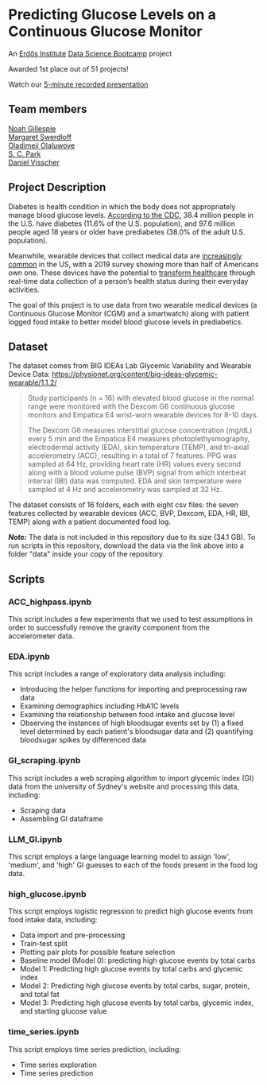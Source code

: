 # Predicting Glucose Levels on a Continuous Glucose Monitor

An [Erdős Institute](https://www.erdosinstitute.org) [Data Science Bootcamp](https://www.erdosinstitute.org/programs/may-summer-2024/data-science-boot-camp) project

Awarded 1st place out of 51 projects!

Watch our [5-minute recorded presentation](https://video.wixstatic.com/video/b111ac_995a7f902a364fb18ebd4ee2a20d17d5/1080p/mp4/file.mp4)

## Team members
[Noah Gillespie](https://github.com/NoahGillespie)  
[Margaret Swerdloff](https://github.com/mswerdloffNU)   
[Oladimeji Olaluwoye](https://github.com/oladimeji360)  
[S. C. Park](https://github.com/scparkmaths)    
[Daniel Visscher](https://github.com/danielvisscher)


## Project Description
Diabetes is health condition in which the body does not appropriately manage blood glucose levels. <a href="https://www.cdc.gov/diabetes/php/data-research/index.html">According to the CDC</a>, 38.4 million people in the U.S. have diabetes (11.6% of the U.S. population), and 97.6 million people aged 18 years or older have prediabetes (38.0% of the adult U.S. population).

Meanwhile, wearable devices that collect medical data are [increasingly common](https://emedcert.com/blog/wearables-statistics-future-of-healthcare) in the US, with a 2019 survey showing more than half of Americans own one. These devices have the potential to [transform healthcare](https://postgraduateeducation.hms.harvard.edu/trends-medicine/exploring-promise-wearable-devices-further-medical-research) through real-time data collection of a person’s health status during their everyday activities.

The goal of this project is to use data from two wearable medical devices (a Continuous Glucose Monitor (CGM) and a smartwatch) along with patient logged food intake to better model blood glucose levels in prediabetics.

## Dataset
The dataset comes from BIG IDEAs Lab Glycemic Variability and Wearable Device Data: <a href="https://physionet.org/content/big-ideas-glycemic-wearable/1.1.2/">https://physionet.org/content/big-ideas-glycemic-wearable/1.1.2/</a>

> Study participants (n = 16) with elevated blood glucose in the normal range were monitored with the Dexcom G6 continuous glucose monitors and Empatica E4 wrist-worn wearable devices for 8-10 days.
>
> The Dexcom G6 measures interstitial glucose concentration (mg/dL) every 5 min and the Empatica E4 measures photoplethysmography, electrodermal activity (EDA), skin temperature (TEMP), and tri-axial accelerometry (ACC), resulting in a total of 7 features. PPG was sampled at 64 Hz, providing heart rate (HR) values every second along with a blood volume pulse (BVP) signal from which interbeat interval (IBI) data was computed. EDA and skin temperature were sampled at 4 Hz and accelerometry was sampled at 32 Hz.

The dataset consists of 16 folders, each with eight csv files: the seven features collected by wearable devices (ACC, BVP, Dexcom, EDA, HR, IBI, TEMP) along with a patient documented food log.

***Note:*** The data is not included in this repository due to its size (34.1 GB). To run scripts in this repository, download the data via the link above into a folder "data" inside your copy of the repository.

## Scripts

### ACC_highpass.ipynb

This script includes a few experiments that we used to test assumptions in order to successfully remove the gravity component from the accelerometer data.

### EDA.ipynb

This script includes a range of exploratory data analysis including:

- Introducing the helper functions for importing and preprocessing raw data
- Examining demographics including HbA1C levels
- Examining the relationship between food intake and glucose level
- Observing the instances of high bloodsugar events set by (1) a fixed level determined by each patient's bloodsugar data and (2) quantifying bloodsugar spikes by differenced data

### GI_scraping.ipynb

This script includes a web scraping algorithm to import glycemic index (GI) data from the university of Sydney's website and processing this data, including:

- Scraping data
- Assembling GI dataframe

### LLM_GI.ipynb

This script employs a large language learning model to assign 'low', 'medium', and 'high' GI guesses to each of the foods present in the food log data.

### high_glucose.ipynb

This script employs logistic regression to predict high glucose events from food intake data, including:

- Data import and pre-processing
- Train-test split
- Plotting pair plots for possible feature selection
- Baseline model (Model 0): predicting high glucose events by total carbs
- Model 1: Predicting high glucose events by total carbs and glycemic index
- Model 2: Predicting high glucose events by total carbs, sugar, protein, and total fat
- Model 3: Predicting high glucose events by total carbs, glycemic index, and starting glucose value

### time_series.ipynb

This script employs time series prediction, including: 

- Time series exploration
- Time series prediction